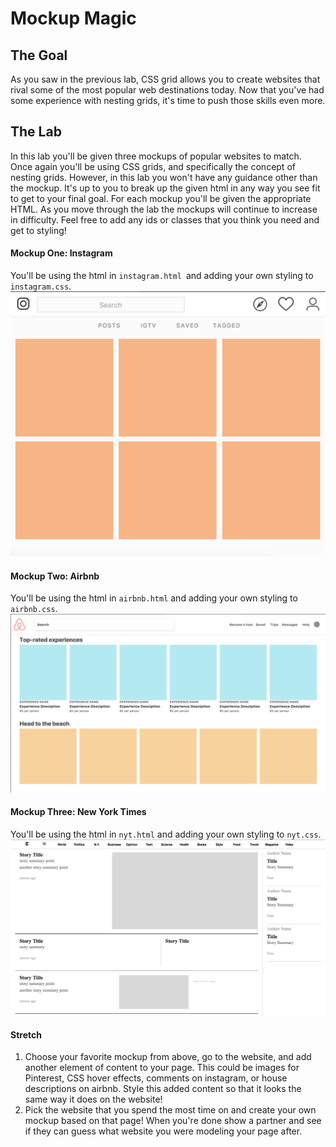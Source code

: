 # Mockup Magic

## The Goal
As you saw in the previous lab, CSS grid allows you to create websites that rival some of the most popular web destinations today. Now that you've had some experience with nesting grids, it's time to push those skills even more.

## The Lab
In this lab you'll be given three mockups of popular websites to match. Once again you'll be using CSS grids, and specifically the concept of nesting grids. However, in this lab you won't have any guidance other than the mockup. It's up to you to break up the given html in any way you see fit to get to your final goal. For each mockup you'll be given the appropriate HTML. As you move through the lab the mockups will continue to increase in difficulty. Feel free to add any ids or classes that you think you need and get to styling!

#### Mockup One: Instagram
You'll be using the html in `instagram.html `and adding your own styling to `instagram.css`.
![](instagram-mockup.png)

#### Mockup Two: Airbnb
You'll be using the html in `airbnb.html` and adding your own styling to `airbnb.css`.
![](airbnb-mockup.png)

#### Mockup Three: New York Times
You'll be using the html in `nyt.html` and adding your own styling to `nyt.css`.
![](nyt-mockup.png)

#### Stretch
1. Choose your favorite mockup from above, go to the website, and add another element of content to your page. This could be images for Pinterest, CSS hover effects, comments on instagram, or house descriptions on airbnb. Style this added content so that it looks the same way it does on the website!
2. Pick the website that you spend the most time on and create your own mockup based on that page! When you're done show a partner and see if they can guess what website you were modeling your page after.

<!-- Question:
1. images like logos etc. Keep these in the project, do I need to find ones with particular permissions?
2. Opinion for mockup three? personally like nyt the best
3. said to check out lesson plans for css flexbox but where are those?
ideas for flexbox and grid:
https://dri.es/redesigning-a-website-using-css-grid-and-flexbox
general opinion seems to be to use grid for the layout and flex to style the items within the grid.
  * doing a navbar with flex is a good idea bc of how annoying they are with grid

-->
